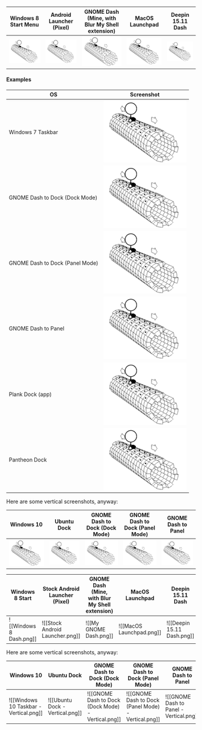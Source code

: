 

| Windows 8 Start Menu            | Android Launcher (Pixel)        | GNOME Dash (Mine, with Blur My Shell extension) | MacOS Launchpad                 | Deepin 15.11 Dash               |
| ------------------------------- | ------------------------------- | ----------------------------------------------- | ------------------------------- | ------------------------------- |
| ![Kinesin](_images/Kinesin.gif) | ![Kinesin](_images/Kinesin.gif) | ![Kinesin](_images/Kinesin.gif)                 | ![Kinesin](_images/Kinesin.gif) | ![Kinesin](_images/Kinesin.gif) |


#### Examples

| OS                              | Screenshot                      |
| ------------------------------- | ------------------------------- |
| Windows 7 Taskbar               | ![Kinesin](_images/Kinesin.gif) |
| GNOME Dash to Dock (Dock Mode)  | ![Kinesin](_images/Kinesin.gif) |
| GNOME Dash to Dock (Panel Mode) | ![Kinesin](_images/Kinesin.gif) |
| GNOME Dash to Panel             | ![Kinesin](_images/Kinesin.gif) |
| Plank Dock (app)                | ![Kinesin](_images/Kinesin.gif) |
| Pantheon Dock                   | ![Kinesin](_images/Kinesin.gif) |

Here are some vertical screenshots, anyway:

| Windows 10                      | Ubuntu Dock                     | GNOME Dash to Dock (Dock Mode)  | GNOME Dash to Dock (Panel Mode) | GNOME Dash to Panel             |
| ------------------------------- | ------------------------------- | ------------------------------- | ------------------------------- | ------------------------------- |
| ![Kinesin](_images/Kinesin.gif) | ![Kinesin](_images/Kinesin.gif) | ![Kinesin](_images/Kinesin.gif) | ![Kinesin](_images/Kinesin.gif) | ![Kinesin](_images/Kinesin.gif) |



| Windows 8 Start         | Stock Android Launcher (Pixel)  | GNOME Dash (Mine, with Blur My Shell extension) | MacOS Launchpad          | Deepin 15.11 Dash          |
| ----------------------- | ------------------------------- | ----------------------------------------------- | ------------------------ | -------------------------- |
| ![[Windows 8 Dash.png]] | ![[Stock Android Launcher.png]] | ![[My GNOME Dash.png]]                          | ![[MacOS Launchpad.png]] | ![[Deepin 15.11 Dash.png]] |


Here are some vertical screenshots, anyway:

| Windows 10                             | Ubuntu Dock                     | GNOME Dash to Dock (Dock Mode)                     | GNOME Dash to Dock (Panel Mode)                     | GNOME Dash to Panel                     |
| -------------------------------------- | ------------------------------- | -------------------------------------------------- | --------------------------------------------------- | --------------------------------------- |
| ![[Windows 10 Taskbar - Vertical.png]] | ![[Ubuntu Dock - Vertical.png]] | ![[GNOME Dash to Dock (Dock Mode) - Vertical.png]] | ![[GNOME Dash to Dock (Panel Mode) - Vertical.png]] | ![[GNOME Dash to Panel - Vertical.png]] |